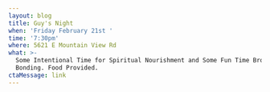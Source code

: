 ```yaml
---
layout: blog
title: Guy's Night
when: 'Friday February 21st '
time: '7:30pm'
where: 5621 E Mountain View Rd
what: >-
  Some Intentional Time for Spiritual Nourishment and Some Fun Time Brotherly
  Bonding. Food Provided. 
ctaMessage: link
---
```



